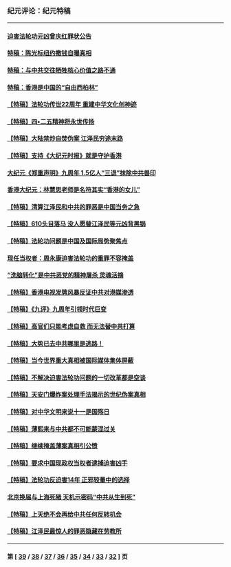 ### 纪元评论：纪元特稿
---
#### [迫害法轮功元凶曾庆红罪状公告](../../pages/nsc424/n4217032.md) 
#### [特稿：陈光标纽约撒钱自曝真相](../../pages/nsc424/n4186802.md) 
#### [特稿：与中共交往牺牲核心价值之路不通](../../pages/nsc424/n4177665.md) 
#### [特稿：香港是中国的“自由西柏林”](../../pages/nsc424/n4176294.md) 
#### [【特稿】法轮功传世22周年 重建中华文化创神迹](../../pages/nsc424/n4153089.md) 
#### [【特稿】四•二五精神将永世传扬](../../pages/nsc424/n4140764.md) 
#### [【特稿】大陆禁炒自焚伪案 江泽民穷途末路](../../pages/nsc424/n4071402.md) 
#### [【特稿】支持《大纪元时报》就是守护香港](../../pages/nsc424/n4064230.md) 
#### [大纪元《郑重声明》九周年 1.5亿人“三退”抹除中共兽印](../../pages/nsc424/n4057953.md) 
#### [香港大纪元：林慧思老师是名符其实“香港的女儿”](../../pages/nsc424/n4057606.md) 
#### [【特稿】清算江泽民和中共的罪恶是中国当务之急](../../pages/nsc424/n4051746.md) 
#### [【特稿】610头目落马 没人愿替江泽民等元凶背黑锅](../../pages/nsc424/n4040573.md) 
#### [【特稿】法轮功问题是中国及国际局势聚焦点](../../pages/nsc424/n4040046.md) 
#### [现任当权者：周永康迫害法轮功的重罪不容掩盖](../../pages/nsc424/n4036765.md) 
#### [“洗脑转化”是中共恶党的精神屠杀 灵魂活摘](../../pages/nsc424/n4029097.md) 
#### [【特稿】香港电视发牌风暴反证中共对港媒渗透](../../pages/nsc424/n4020616.md) 
#### [【特稿】《九评》九周年引领时代巨变](../../pages/nsc424/n4014047.md) 
#### [【特稿】高官们只能考虑自救 而无法替中共打算](../../pages/nsc424/n4013246.md) 
#### [【特稿】大势已去中共哪里是逃路！](../../pages/nsc424/n4009460.md) 
#### [【特稿】当今世界重大真相被国际媒体集体屏蔽](../../pages/nsc424/n4004231.md) 
#### [【特稿】不解决迫害法轮功问题的一切改革都是空谈](../../pages/nsc424/n4001276.md) 
#### [【特稿】天安门爆炸案处理手法揭示的世纪伪案真相](../../pages/nsc424/n4000029.md) 
#### [【特稿】对中华文明来说十一是国殇日](../../pages/nsc424/n3976821.md) 
#### [【特稿】薄熙来与中共都不可能蒙混过关](../../pages/nsc424/n3959387.md) 
#### [【特稿】继续掩盖薄案真相引公愤](../../pages/nsc424/n3947355.md) 
#### [【特稿】要求中国现政权当权者逮捕迫害凶手](../../pages/nsc424/n3923158.md) 
#### [【特稿】法轮功反迫害14年 正邪较量中的选择](../../pages/nsc424/n3921277.md) 
#### [北京换届与上海死猪 天机示密码“中共从生到死”](../../pages/nsc424/n3826591.md) 
#### [【特稿】上天绝不会再给中共任何反转机会](../../pages/nsc424/n3787167.md) 
#### [【特稿】江泽民最惊人的罪恶隐藏在劳教所](../../pages/nsc424/n3772022.md) 

---
#### 第 [ [39](./39.md) / [38](./38.md) / [37](./37.md) / [36](./36.md) / [35](./35.md) / [34](./34.md) / [33](./33.md) / [32](./32.md) ] 页
